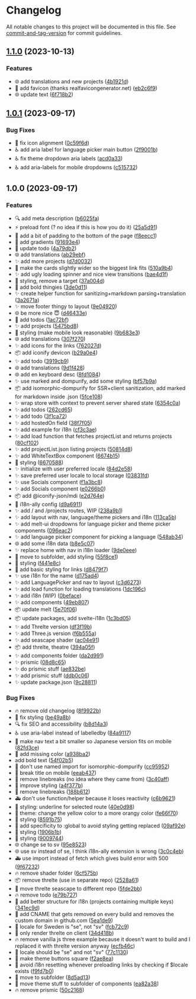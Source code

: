 # Changelog

All notable changes to this project will be documented in this file. See [commit-and-tag-version](https://github.com/absolute-version/commit-and-tag-version) for commit guidelines.

## [1.1.0](https://github.com/henrikvilhelmberglund/henrikvilhelmberglund.github.io/compare/v1.0.1...v1.1.0) (2023-10-13)


### Features

* :globe_with_meridians: add translations and new projects ([4b1921d](https://github.com/henrikvilhelmberglund/henrikvilhelmberglund.github.io/commit/4b1921dfddc3f644dc91ce10e2c4e88f6b797a3a))
* :bento: add favicon (thanks realfavicongenerator.net) ([eb2c6f9](https://github.com/henrikvilhelmberglund/henrikvilhelmberglund.github.io/commit/eb2c6f93140150aaba2741ccd6c65556fb52f95b))
* :globe_with_meridians: update text ([6f718b2](https://github.com/henrikvilhelmberglund/henrikvilhelmberglund.github.io/commit/6f718b21ec251766691e35e91454d470dc4d9287))

## [1.0.1](https://github.com/henrikvilhelmberglund/henrikvilhelmberglund.github.io/compare/v1.0.0...v1.0.1) (2023-09-17)


### Bug Fixes

* :lipstick: fix icon alignment ([0c59f6d](https://github.com/henrikvilhelmberglund/henrikvilhelmberglund.github.io/commit/0c59f6db1758df827cc761d588a7799b709d3e73))
* :wheelchair: add aria label for language picker main  button ([2f9001b](https://github.com/henrikvilhelmberglund/henrikvilhelmberglund.github.io/commit/2f9001ba931fc491be541b0ba4adab0f4fa7645e))
* :wheelchair: fix theme dropdown aria labels ([acd0a33](https://github.com/henrikvilhelmberglund/henrikvilhelmberglund.github.io/commit/acd0a33ca7e402894c7c43e45d9c8b97762bc55c))
* :wheelchair: add aria-labels for mobile dropdowns ([c515732](https://github.com/henrikvilhelmberglund/henrikvilhelmberglund.github.io/commit/c51573211bf1ddabf3bb59ef92060caba299a7c8))

## 1.0.0 (2023-09-17)


### Features

* :mag: add meta description ([b6025fa](https://github.com/henrikvilhelmberglund/henrikvilhelmberglund.github.io/commit/b6025fa50c5aeeca81617ed06a8f92301df5def9))
* :zap: preload font (? no idea if this is how you do it) ([25a5d91](https://github.com/henrikvilhelmberglund/henrikvilhelmberglund.github.io/commit/25a5d9145b54765c54d2392853c42f660f061b42))
* :lipstick: add a bit of padding to the bottom of the page ([f8eecc1](https://github.com/henrikvilhelmberglund/henrikvilhelmberglund.github.io/commit/f8eecc1a6a32ead483fcf2fc7214f808173f7216))
* :lipstick: add gradients ([91693e4](https://github.com/henrikvilhelmberglund/henrikvilhelmberglund.github.io/commit/91693e4a9bd34e3562cfc5c024dffa7c0ae24938))
* :memo: update todo ([4a79db2](https://github.com/henrikvilhelmberglund/henrikvilhelmberglund.github.io/commit/4a79db2079eb737441fbf8c973904998cee07fb5))
* :globe_with_meridians: add translations ([ab29ebf](https://github.com/henrikvilhelmberglund/henrikvilhelmberglund.github.io/commit/ab29ebf2782c99df5237fe00c79cb72bff7f5a9a))
* :sparkles: add more projects ([d7d0032](https://github.com/henrikvilhelmberglund/henrikvilhelmberglund.github.io/commit/d7d0032aa07fb5a931f22e77baa4c0781e9c9183))
* :lipstick: make the cards slightly wider so the biggest link fits ([510a9b4](https://github.com/henrikvilhelmberglund/henrikvilhelmberglund.github.io/commit/510a9b496fa95c76b75ba698bb5a57a0b3c3520d))
* :sparkles: add ugly loading spinner and nice view transitions ([bae4d1f](https://github.com/henrikvilhelmberglund/henrikvilhelmberglund.github.io/commit/bae4d1f866ee3749aa25fcad9ac6f1cd242fa79b))
* :lipstick: styling, remove a target ([37a004d](https://github.com/henrikvilhelmberglund/henrikvilhelmberglund.github.io/commit/37a004dfe7b5389e23ef53c72adb77fc5fcb1f10))
* :art: add bold thingies ([3de0d11](https://github.com/henrikvilhelmberglund/henrikvilhelmberglund.github.io/commit/3de0d1172118442cdf05666e42a2cdebbc0b962f))
* :sparkles: create helper function for sanitizing+markdown parsing+translation ([3a2671a](https://github.com/henrikvilhelmberglund/henrikvilhelmberglund.github.io/commit/3a2671ad96e7280507615187f43d475fca3a2303))
* :sparkles: move footer thingy to layout ([9e04920](https://github.com/henrikvilhelmberglund/henrikvilhelmberglund.github.io/commit/9e049208ca58f223965012222e935255e3a203ff))
* :globe_with_meridians: be more nice 😇 ([d46433e](https://github.com/henrikvilhelmberglund/henrikvilhelmberglund.github.io/commit/d46433e6ac2a290be85332084d127b1783ec496d))
* :memo: add todos ([1ac72bf](https://github.com/henrikvilhelmberglund/henrikvilhelmberglund.github.io/commit/1ac72bffaab959179bb87f817510a29950268fcf))
* :sparkles: add projects ([5475bd8](https://github.com/henrikvilhelmberglund/henrikvilhelmberglund.github.io/commit/5475bd86b43107abeac729edd7defc649647b030))
* :lipstick: styling (make mobile look reasonable) ([9b683e3](https://github.com/henrikvilhelmberglund/henrikvilhelmberglund.github.io/commit/9b683e391ceb7d7c4d51aed71bf52008a34fcc87))
* :globe_with_meridians: add translations ([307f270](https://github.com/henrikvilhelmberglund/henrikvilhelmberglund.github.io/commit/307f270a691184d991025bf146b60a2797d3de2c))
* :sparkles: add icons for the links ([762027d](https://github.com/henrikvilhelmberglund/henrikvilhelmberglund.github.io/commit/762027dc587418015d7a5447d6712b7b6d697ff2))
* :package: add iconify devicon ([b29a0e4](https://github.com/henrikvilhelmberglund/henrikvilhelmberglund.github.io/commit/b29a0e49113bff19fec9ee4f71d6d70490f93b9e))
* :sparkles: add todo ([3919cb9](https://github.com/henrikvilhelmberglund/henrikvilhelmberglund.github.io/commit/3919cb94f756b96552baa5d4ac5f0063d08449dc))
* :globe_with_meridians: add translations ([9d1f428](https://github.com/henrikvilhelmberglund/henrikvilhelmberglund.github.io/commit/9d1f428177fdb427118b9e3c727582d6d7b6c489))
* :globe_with_meridians: add en keyboard desc ([8fd1084](https://github.com/henrikvilhelmberglund/henrikvilhelmberglund.github.io/commit/8fd1084fdfc47744d1fe6bb985af6fc2ec4ec021))
* :sparkles: use marked and dompurify, add some styling ([bf57b9a](https://github.com/henrikvilhelmberglund/henrikvilhelmberglund.github.io/commit/bf57b9a703e455bacbe24073ffc71f0458a5400a))
* :package: add isomorphic-dompurify for SSR+client sanitization, add marked for markdown inside .json ([5fce108](https://github.com/henrikvilhelmberglund/henrikvilhelmberglund.github.io/commit/5fce108a4229efc6f869631420f1929b64963907))
* :sparkles: wrap store with context to prevent server shared state ([6354c0a](https://github.com/henrikvilhelmberglund/henrikvilhelmberglund.github.io/commit/6354c0afa5031b206581cbf49ae3a63051f7f634))
* :sparkles: add todos ([262cd65](https://github.com/henrikvilhelmberglund/henrikvilhelmberglund.github.io/commit/262cd65debe376a4ecf356dcb4ae61e4163d3fbc))
* :sparkles: add todo ([3f1ca72](https://github.com/henrikvilhelmberglund/henrikvilhelmberglund.github.io/commit/3f1ca72efed4aa9c984ff27a0169febc04a78d92))
* :sparkles: add hostedOn field ([38f7f05](https://github.com/henrikvilhelmberglund/henrikvilhelmberglund.github.io/commit/38f7f059f66ace56ea986ab3a7eda311915224c0))
* :sparkles: add example for i18n ([cf3c3ae](https://github.com/henrikvilhelmberglund/henrikvilhelmberglund.github.io/commit/cf3c3ae0b680683199fe28c3fa1093f460257b6f))
* :sparkles: add load function that fetches projectList and returns projects ([80cf102](https://github.com/henrikvilhelmberglund/henrikvilhelmberglund.github.io/commit/80cf10207d729d362ff156774567e7a845e48685))
* :sparkles: add projectList.json listing projects ([50814d8](https://github.com/henrikvilhelmberglund/henrikvilhelmberglund.github.io/commit/50814d8992b3d22c73744abbd0cf134d7723aa14))
* :sparkles: add WhiteTextBox component ([6674b15](https://github.com/henrikvilhelmberglund/henrikvilhelmberglund.github.io/commit/6674b15506c9abea1fc863ab64a51538359ab497))
* :lipstick: styling ([6670588](https://github.com/henrikvilhelmberglund/henrikvilhelmberglund.github.io/commit/6670588bb13f635db74d0567bff4224adc7567bb))
* :sparkles: initialize with user preferred locale ([84d2e58](https://github.com/henrikvilhelmberglund/henrikvilhelmberglund.github.io/commit/84d2e5848e2ed30371c40ebb06db79df5b55fe0e))
* :sparkles: save preferred user locale to local storage ([03831fd](https://github.com/henrikvilhelmberglund/henrikvilhelmberglund.github.io/commit/03831fd4e4840d66bd689112248edb238fb354f4))
* :sparkles: use Socials component ([f1a3bc8](https://github.com/henrikvilhelmberglund/henrikvilhelmberglund.github.io/commit/f1a3bc819555711bdbaac0c66d8641a5bb11f903))
* :sparkles: add Socials component ([e0266b0](https://github.com/henrikvilhelmberglund/henrikvilhelmberglund.github.io/commit/e0266b0f4e9fd40fb09da1825de7be738e39dd07))
* :package: add @iconify-json/mdi ([e2d764e](https://github.com/henrikvilhelmberglund/henrikvilhelmberglund.github.io/commit/e2d764e89a2656da18d267b73b74b8d3ac91ee28))
* :wrench: i18n-ally config ([d9a6911](https://github.com/henrikvilhelmberglund/henrikvilhelmberglund.github.io/commit/d9a6911fecab7b8b91ddfff54ae459c177b48f78))
* :sparkles: add / and /projects routes, WIP ([238a9b1](https://github.com/henrikvilhelmberglund/henrikvilhelmberglund.github.io/commit/238a9b1c2bffc21d5ba73ef55f260ea09b1c26cd))
* :sparkles: add layout with nav, language/theme pickers and i18n ([113ca5b](https://github.com/henrikvilhelmberglund/henrikvilhelmberglund.github.io/commit/113ca5bf9576f67be37f0d79f3bd47132ab463cd))
* :sparkles: add melt-ui dropdowns for language picker and theme picker components ([096eac2](https://github.com/henrikvilhelmberglund/henrikvilhelmberglund.github.io/commit/096eac2d1f4bb90735b52a5a12c17de8177767cc))
* :sparkles: add language picker component for picking a language ([548ab34](https://github.com/henrikvilhelmberglund/henrikvilhelmberglund.github.io/commit/548ab348ef1873b9812e77ab340ba122162746fe))
* :globe_with_meridians: add some i18n data ([b8e5c07](https://github.com/henrikvilhelmberglund/henrikvilhelmberglund.github.io/commit/b8e5c07a0a06e38af624689ab4b81b7fd09dee36))
* :sparkles: replace home with nav in i18n loader ([9de0eee](https://github.com/henrikvilhelmberglund/henrikvilhelmberglund.github.io/commit/9de0eee796512daeff8e3b42617bb133534ae170))
* :art: move to subfolder, add styling ([55f8ce1](https://github.com/henrikvilhelmberglund/henrikvilhelmberglund.github.io/commit/55f8ce16cf59568709da0d9dce7a3ffee8c38fbb))
* :lipstick: styling ([f441e8c](https://github.com/henrikvilhelmberglund/henrikvilhelmberglund.github.io/commit/f441e8c7b15de11610705e05b32006ad07fbd127))
* :lipstick: add basic styling for links ([d8479f7](https://github.com/henrikvilhelmberglund/henrikvilhelmberglund.github.io/commit/d8479f7df8535ab1763b3c09663bd90071075aa6))
* :sparkles: use i18n for the name ([d175ad4](https://github.com/henrikvilhelmberglund/henrikvilhelmberglund.github.io/commit/d175ad467fc42c6834ae8d7db9afab35195b532c))
* :sparkles: add LanguagePicker and nav to layout ([c3d6273](https://github.com/henrikvilhelmberglund/henrikvilhelmberglund.github.io/commit/c3d62732867e489cec85598855cba8ce8b6a2164))
* :sparkles: add load function for loading translations ([1dc196c](https://github.com/henrikvilhelmberglund/henrikvilhelmberglund.github.io/commit/1dc196c6cf1f5e67201592d807a14c3f8dc97df5))
* :sparkles: add i18n (WIP) ([0beface](https://github.com/henrikvilhelmberglund/henrikvilhelmberglund.github.io/commit/0beface7c157970e9004aca32630909c4a54a11e))
* :sparkles: add components ([49eb807](https://github.com/henrikvilhelmberglund/henrikvilhelmberglund.github.io/commit/49eb8073fe9a16b3ea97f687dcff7a3c03814f52))
* :package: update melt ([5e70f06](https://github.com/henrikvilhelmberglund/henrikvilhelmberglund.github.io/commit/5e70f06fce0b202fed7267febeedd6e32fe583c9))
* :package: update packages, add svelte-i18n ([1c3bd05](https://github.com/henrikvilhelmberglund/henrikvilhelmberglund.github.io/commit/1c3bd05e2470e1fe305bae0d16d0c21535569905))
* :sparkles: add Threlte version ([df3f19b](https://github.com/henrikvilhelmberglund/henrikvilhelmberglund.github.io/commit/df3f19b027393ee805845ec35e1f77784ef41733))
* :sparkles: add Three.js version ([f6b555a](https://github.com/henrikvilhelmberglund/henrikvilhelmberglund.github.io/commit/f6b555a6a9daf936a1b61c5326496d9141ab5ff2))
* :sparkles: add seascape shader ([ac04e91](https://github.com/henrikvilhelmberglund/henrikvilhelmberglund.github.io/commit/ac04e915fc02c17e7d6777cd5569e09e20fa0b1b))
* :package: add threlte, theatre ([394a05f](https://github.com/henrikvilhelmberglund/henrikvilhelmberglund.github.io/commit/394a05fa36ed3ae6f06084bd0724cd5d0bc7bd72))
* :sparkles: add components folder ([da2d991](https://github.com/henrikvilhelmberglund/henrikvilhelmberglund.github.io/commit/da2d99164c51c560fc97cbd9784b1a0e91c1263b))
* :sparkles: prismic ([08d8c65](https://github.com/henrikvilhelmberglund/henrikvilhelmberglund.github.io/commit/08d8c65d3a8a2d9860068105b79f2a2986984995))
* :sparkles: do prismic stuff ([ae832be](https://github.com/henrikvilhelmberglund/henrikvilhelmberglund.github.io/commit/ae832be7ae7d1d59a68716462ee6c924c52dc12c))
* :sparkles: add prismic stuff ([ddb0c06](https://github.com/henrikvilhelmberglund/henrikvilhelmberglund.github.io/commit/ddb0c069ba80047825a43151c0e76aee92c4a2d0))
* :sparkles: update package.json ([9c28811](https://github.com/henrikvilhelmberglund/henrikvilhelmberglund.github.io/commit/9c288116d4306aa9cc94fbc8dc97dc50a7a6c5c9))


### Bug Fixes

* :fire: remove old changelog ([8f9922b](https://github.com/henrikvilhelmberglund/henrikvilhelmberglund.github.io/commit/8f9922be83190b7686a5d12b3e9d6e8907b96463))
* :lipstick: fix styling ([be49a8b](https://github.com/henrikvilhelmberglund/henrikvilhelmberglund.github.io/commit/be49a8b46c902514954953d693f245fc19dda033))
* :mag: fix SEO and accessibility ([b8d14a3](https://github.com/henrikvilhelmberglund/henrikvilhelmberglund.github.io/commit/b8d14a355f74ebb02ec226fd2dbbb4b178918ff4))
* :wheelchair: use aria-label instead of labelledby ([84a9117](https://github.com/henrikvilhelmberglund/henrikvilhelmberglund.github.io/commit/84a91171087e65f2dd5382335b4c9340ad74d7c9))
* :lipstick: make nav text a bit smaller so Japanese version fits on mobile ([82fd3ce](https://github.com/henrikvilhelmberglund/henrikvilhelmberglund.github.io/commit/82fd3ce3a91eb048b6f47c80a820250dd1f148a5))
* :bug: add missing color ([a938ba2](https://github.com/henrikvilhelmberglund/henrikvilhelmberglund.github.io/commit/a938ba2b2a12a62758074e14f69566d07e1dc5b5))
* add bold text ([54f02b5](https://github.com/henrikvilhelmberglund/henrikvilhelmberglund.github.io/commit/54f02b53aa19e71353138b4e26ca3beb6045c36e))
* :bug: don't use named import for isomorphic-dompurify ([cc95952](https://github.com/henrikvilhelmberglund/henrikvilhelmberglund.github.io/commit/cc9595290591885843a5d538de7ce575584c35db))
* :lipstick: break title on mobile ([eeab437](https://github.com/henrikvilhelmberglund/henrikvilhelmberglund.github.io/commit/eeab43766a2c7aeab4d181c624de745b657dec43))
* :art: remove linebreaks (no idea where they came from) ([3c40aff](https://github.com/henrikvilhelmberglund/henrikvilhelmberglund.github.io/commit/3c40aff3f7b3f4f34e21908f3b46c00565fd774b))
* :lipstick: improve styling ([a4f377b](https://github.com/henrikvilhelmberglund/henrikvilhelmberglund.github.io/commit/a4f377b6cffc383ae17c203381c2a703a5aedac5))
* :bug: remove linebreaks ([188b612](https://github.com/henrikvilhelmberglund/henrikvilhelmberglund.github.io/commit/188b6124ced146a1e158618f7b04f56d065f6459))
* :ambulance: don't use function/helper because it loses reactivity ([c6b9621](https://github.com/henrikvilhelmberglund/henrikvilhelmberglund.github.io/commit/c6b962125ed9ae7b0eef8fa5c81a02fb082c8f2e))
* :lipstick: styling: underline for selected route ([40e0d98](https://github.com/henrikvilhelmberglund/henrikvilhelmberglund.github.io/commit/40e0d98c87a65e130ddd6fa37f2d3bf60f5f54eb))
* :lipstick: theme: change the yellow color to a more orangy color ([fe66f70](https://github.com/henrikvilhelmberglund/henrikvilhelmberglund.github.io/commit/fe66f701ccfd32e89f387b10111773892f190b22))
* :lipstick: styling ([8591b75](https://github.com/henrikvilhelmberglund/henrikvilhelmberglund.github.io/commit/8591b75eed6582498a485748a4dbe744507fbbc2))
* :lipstick: add specificity to :global to avoid <a> styling getting replaced ([09af92e](https://github.com/henrikvilhelmberglund/henrikvilhelmberglund.github.io/commit/09af92e02df78ab81b04be93913979159aa247bf))
* :lipstick: styling ([1906b1b](https://github.com/henrikvilhelmberglund/henrikvilhelmberglund.github.io/commit/1906b1bb4d3f8fb80c8138939a37818ca90fcb96))
* :lipstick: styling ([9009744](https://github.com/henrikvilhelmberglund/henrikvilhelmberglund.github.io/commit/900974456c5adb1694675e795a0a96e882bee73a))
* :globe_with_meridians: change se to sv ([95e8523](https://github.com/henrikvilhelmberglund/henrikvilhelmberglund.github.io/commit/95e852306a0d9b1a9766b7ad3252c30dd6b860ae))
* :globe_with_meridians: use sv instead of se, I think i18n-ally extension is wrong ([3c0c4eb](https://github.com/henrikvilhelmberglund/henrikvilhelmberglund.github.io/commit/3c0c4eb6eb991f89bb7895cb07d668589ab9c202))
* :ambulance: use import instead of fetch which gives build error with 500 ([9f67232](https://github.com/henrikvilhelmberglund/henrikvilhelmberglund.github.io/commit/9f672324067ca122712f6a3c35916ade563f96b1))
* :fire: remove shader folder ([6cf575b](https://github.com/henrikvilhelmberglund/henrikvilhelmberglund.github.io/commit/6cf575befe711a94d16bfbf4678f24a20040fd58))
* :package: remove threlte (use in separate repo) ([2528a61](https://github.com/henrikvilhelmberglund/henrikvilhelmberglund.github.io/commit/2528a61a3850ddd4a78c56c3abdbbe9854ab5f71))
* :truck: move threlte seascape to different repo ([5fde2bb](https://github.com/henrikvilhelmberglund/henrikvilhelmberglund.github.io/commit/5fde2bbef662c9b3b3d4eb1934416d428dedd8c0))
* :fire: remove todo ([e79b727](https://github.com/henrikvilhelmberglund/henrikvilhelmberglund.github.io/commit/e79b727a1cb603d85717449828d242dbbb56b7cf))
* :art: add better structure for i18n (projects containing multiple keys) ([341ec9d](https://github.com/henrikvilhelmberglund/henrikvilhelmberglund.github.io/commit/341ec9d3cf62bbc73ebcdd783666008f5bb5ae72))
* :green_heart: add CNAME that gets removed on every build and removes the custom domain in github.com ([5ea1de9](https://github.com/henrikvilhelmberglund/henrikvilhelmberglund.github.io/commit/5ea1de963fbf5cd79073a7ede1c1e8ed59d4b3f3))
* :bug: locale for Sweden is "se", not "sv" ([fcb72c9](https://github.com/henrikvilhelmberglund/henrikvilhelmberglund.github.io/commit/fcb72c9e4f99d920c709eec0d4824d6e27f43ebc))
* :bug: only render threlte on client ([34d418b](https://github.com/henrikvilhelmberglund/henrikvilhelmberglund.github.io/commit/34d418bf6353eb6ffc458fe13f12b0d8386fdca1))
* :fire: remove vanilla js three example because it doesn't want to build and I replaced it with threlte version anyway ([ecfb46c](https://github.com/henrikvilhelmberglund/henrikvilhelmberglund.github.io/commit/ecfb46c135514703561d9643125784be39c610da))
* :bug: locale should be "se" and not "sv" ([77c1130](https://github.com/henrikvilhelmberglund/henrikvilhelmberglund.github.io/commit/77c11300c678de71f579ce269303fe7953025eca))
* :lipstick: make theme buttons square ([f2ae8ea](https://github.com/henrikvilhelmberglund/henrikvilhelmberglund.github.io/commit/f2ae8ea8454dc0bdb447764bbe87d60b95e2b2f6))
* :bug: avoid i18n resetting whenever preloading links by checking if $locale exists ([f9fd7b0](https://github.com/henrikvilhelmberglund/henrikvilhelmberglund.github.io/commit/f9fd7b0ddbfc1a20e7c1b57df2188c513ef071d6))
* :art: move to subfolder ([8d5ad13](https://github.com/henrikvilhelmberglund/henrikvilhelmberglund.github.io/commit/8d5ad138eddad9af277025571e863558e88afba8))
* :art: move theme stuff to subfolder of components ([ea82a38](https://github.com/henrikvilhelmberglund/henrikvilhelmberglund.github.io/commit/ea82a38a1290a45375bc9dde20dfac2012cf4400))
* :fire: remove prismic ([50c2168](https://github.com/henrikvilhelmberglund/henrikvilhelmberglund.github.io/commit/50c216897840108566c64bc10b10709aa57a418f))
